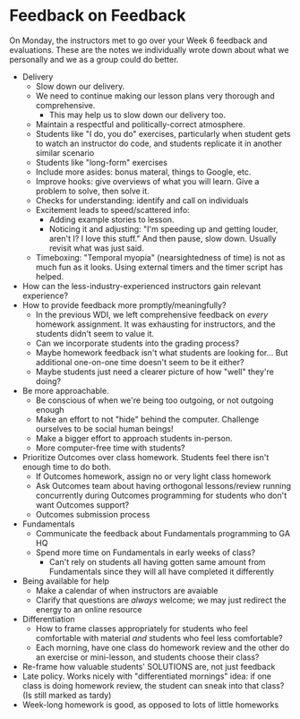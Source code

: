 # Feedback on Feedback

On Monday, the instructors met to go over your Week 6 feedback and evaluations. These are the notes we individually wrote down about what we personally and we as a group could do better.

- Delivery
  - Slow down our delivery.
  - We need to continue making our lesson plans very thorough and comprehensive.
    - This may help us to slow down our delivery too.
  - Maintain a respectful and politically-correct atmosphere.
  - Students like "I do, you do" exercises, particularly when student gets to watch an instructor do code, and students replicate it in another similar scenario
  - Students like "long-form" exercises
  - Include more asides: bonus materal, things to Google, etc.
  - Improve hooks: give overviews of what you will learn. Give a problem to solve, then solve it.
  - Checks for understanding: identify and call on individuals
  - Excitement leads to speed/scattered info: 
     - Adding example stories to lesson.  
     - Noticing it and adjusting: "I'm speeding up and getting louder, aren't I?  I love this stuff." And then pause, slow down.  Usually revisit what was just said.
  - Timeboxing: "Temporal myopia" (nearsightedness of time) is not as much fun as it looks. Using external timers and the timer script has helped.
- How can the less-industry-experienced instructors gain relevant experience?
- How to provide feedback more promptly/meaningfully?
  - In the previous WDI, we left comprehensive feedback on *every* homework assignment. It was exhausting for instructors, and the students didn't seem to value it.
  - Can we incorporate students into the grading process?
  - Maybe homework feedback isn't what students are looking for... But additional one-on-one time doesn't seem to be it either?
  - Maybe students just need a clearer picture of how "well" they're doing?
- Be more approachable.
  - Be conscious of when we're being too outgoing, or not outgoing enough
  - Make an effort to not "hide" behind the computer. Challenge ourselves to be social human beings!
  - Make a bigger effort to approach students in-person.
  - More computer-free time with students?
- Prioritize Outcomes over class homework. Students feel there isn't enough time to do both.
  - If Outcomes homework, assign no or very light class homework
  - Ask Outcomes team about having orthogonal lessons/review running concurrently during Outcomes programming for students who don't want Outcomes support?
  - Outcomes submission process
- Fundamentals
  - Communicate the feedback about Fundamentals programming to GA HQ
  - Spend more time on Fundamentals in early weeks of class?
    - Can't rely on students all having gotten same amount from Fundamentals since they will all have completed it differently
- Being available for help
  - Make a calendar of when instructors are avaiable
  - Clarify that questions are *always* welcome; we may just redirect the energy to an online resource
- Differentiation
  - How to frame classes appropriately for students who feel comfortable with material *and* students who feel less comfortable?
  - Each morning, have one class do homework review and the other do an exercise or mini-lesson, and students choose their class?
- Re-frame how valuable students' SOLUTIONS are, not just feedback
- Late policy. Works nicely with "differentiated mornings" idea: if one class is doing homework review, the student can sneak into that class? (Is still marked as tardy)
- Week-long homework is good, as opposed to lots of little homeworks

